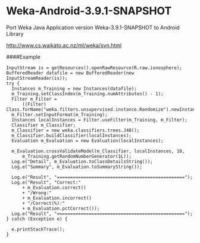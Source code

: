 # Weka-Android-3.9.1-SNAPSHOT
Port Weka Java Application version Weka-3.9.1-SNAPSHOT to Android Library 

http://www.cs.waikato.ac.nz/ml/weka/svn.html

####Example


    InputStream is = getResources().openRawResource(R.raw.ionosphere);
    BufferedReader datafile = new BufferedReader(new InputStreamReader(is));
    try {
      Instances m_Training = new Instances(datafile);
      m_Training.setClassIndex(m_Training.numAttributes() - 1);
      Filter m_Filter =
          ((Filter) Class.forName("weka.filters.unsupervised.instance.Randomize").newInstance());
      m_Filter.setInputFormat(m_Training);
      Instances localInstances = Filter.useFilter(m_Training, m_Filter);
      Classifier m_Classifier;
      m_Classifier = new weka.classifiers.trees.J48();
      m_Classifier.buildClassifier(localInstances);
      Evaluation m_Evaluation = new Evaluation(localInstances);

      m_Evaluation.crossValidateModel(m_Classifier, localInstances, 10,
          m_Training.getRandomNumberGenerator(1L));
      Log.e("Detail", m_Evaluation.toClassDetailsString());
      Log.e("Summary", m_Evaluation.toSummaryString());

      Log.e("Result", "================================================");
      Log.e("Result", "Correct:"
          + m_Evaluation.correct()
          + "/Wrong:"
          + m_Evaluation.incorrect()
          + "/Correct(%):"
          + m_Evaluation.pctCorrect());
      Log.e("Result", "================================================");
    } catch (Exception e) {

      e.printStackTrace();
    }



